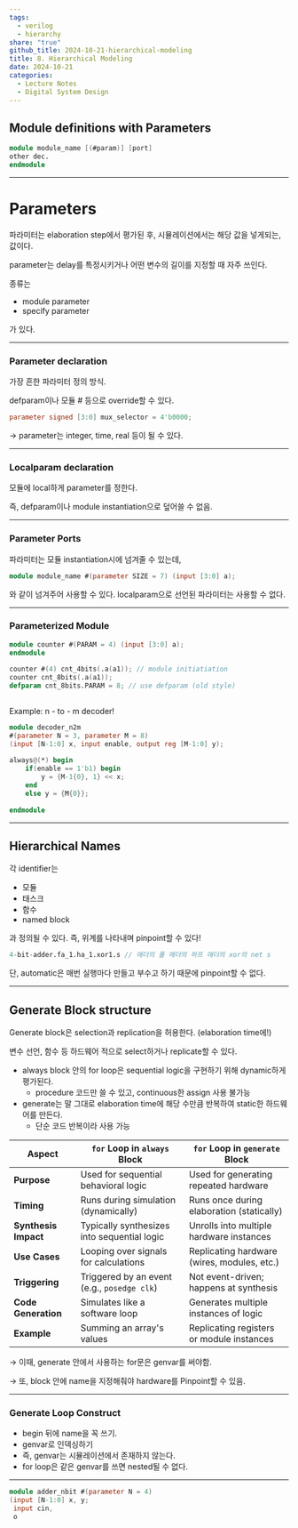 ```yaml
---  
tags:  
  - verilog  
  - hierarchy  
share: "true"  
github_title: 2024-10-21-hierarchical-modeling  
title: 8. Hierarchical Modeling  
date: 2024-10-21  
categories:  
  - Lecture Notes  
  - Digital System Design  
---  
```

## Module definitions with Parameters  
  
```verilog  
module module_name [(#param)] [port]  
other dec.  
endmodule  
```  
  
---  
  
# Parameters  
  
파라미터는 elaboration step에서 평가된 후, 시뮬레이션에서는 해당 값을 넣게되는, 값이다.  
  
parameter는 delay를 특정시키거나 어떤 변수의 길이를 지정할 때 자주 쓰인다.  
  
종류는  
  
- module parameter  
- specify parameter  
  
가 있다.  
  
---  
  
### Parameter declaration  
  
가장 흔한 파라미터 정의 방식.  
  
defparam이나 모듈 # 등으로 override할 수 있다.  
  
```verilog  
parameter signed [3:0] mux_selector = 4'b0000;  
```  
  
→ parameter는 integer, time, real 등이 될 수 있다.  
  
---  
  
### Localparam declaration  
  
모듈에 local하게 parameter를 정한다.  
  
즉, defparam이나 module instantiation으로 덮어쓸 수 없음.  
  
---  
  
### Parameter Ports  
  
파라미터는 모듈 instantiation시에 넘겨줄 수 있는데,  
  
```verilog  
module module_name #(parameter SIZE = 7) (input [3:0] a);  
```  
  
와 같이 넘겨주어 사용할 수 있다. localparam으로 선언된 파라미터는 사용할 수 없다.  
  
---  
  
### Parameterized Module  
  
```verilog  
module counter #(PARAM = 4) (input [3:0] a);  
endmodule  
  
counter #(4) cnt_4bits(.a(a1)); // module initiatiation  
counter cnt_8bits(.a(a1));  
defparam cnt_8bits.PARAM = 8; // use defparam (old style)  
  
```  
  
Example: n - to - m decoder!  
  
```verilog  
module decoder_n2m   
#(parameter N = 3, parameter M = 8)  
(input [N-1:0] x, input enable, output reg [M-1:0] y);  
  
always@(*) begin  
	if(enable == 1'b1) begin  
		y = {M-1{0}, 1} << x;  
	end  
	else y = {M{0}};  
  
endmodule  
```  
  
---  
  
## Hierarchical Names  
  
각 identifier는  
  
- 모듈  
- 태스크  
- 함수  
- named block  
  
과 정의될 수 있다. 즉, 위계를 나타내며 pinpoint할 수 있다!  
  
```verilog  
4-bit-adder.fa_1.ha_1.xor1.s // 애더의 풀 애더의 하프 애더의 xor의 net s  
```  
  
단, automatic은 매번 실행마다 만들고 부수고 하기 때문에 pinpoint할 수 없다.  
  
---  
  
## Generate Block structure  
  
Generate block은 selection과 replication을 허용한다. (elaboration time에!)  
  
변수 선언, 함수 등 하드웨어 적으로 select하거나 replicate할 수 있다.  
  
- always block 안의 for loop은 sequential logic을 구현하기 위해 dynamic하게 평가된다.  
    - procedure 코드만 쓸 수 있고, continuous한 assign 사용 불가능  
- generate는 말 그대로 elaboration time에 해당 수만큼 반복하여 static한 하드웨어를 만든다.  
    - 단순 코드 반복이라 사용 가능  
  
|Aspect|`for` Loop in `always` Block|`for` Loop in `generate` Block|  
|---|---|---|  
|**Purpose**|Used for sequential behavioral logic|Used for generating repeated hardware|  
|**Timing**|Runs during simulation (dynamically)|Runs once during elaboration (statically)|  
|**Synthesis Impact**|Typically synthesizes into sequential logic|Unrolls into multiple hardware instances|  
|**Use Cases**|Looping over signals for calculations|Replicating hardware (wires, modules, etc.)|  
|**Triggering**|Triggered by an event (e.g., `posedge clk`)|Not event-driven; happens at synthesis|  
|**Code Generation**|Simulates like a software loop|Generates multiple instances of logic|  
|**Example**|Summing an array's values|Replicating registers or module instances|  
  
→ 이때, generate 안에서 사용하는 for문은 genvar를 써야함.  
  
→ 또, block 안에 name을 지정해줘야 hardware를 Pinpoint할 수 있음.  
  
---  
  
### Generate Loop Construct  
  
- begin 뒤에 name을 꼭 쓰기.  
- genvar로 인덱싱하기  
- 즉, genvar는 시뮬레이션에서 존재하지 않는다.  
- for loop은 같은 genvar를 쓰면 nested될 수 없다.  
  
---  
  
```verilog  
module adder_nbit #(parameter N = 4)  
(input [N-1:0] x, y;  
 input cin,  
 o  
```
